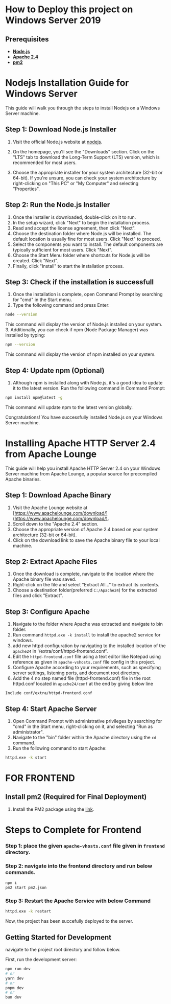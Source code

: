 # How to Deploy this project on Windows Server 2019
## Prerequisites
- **[Node.js](https://nodejs.org/en)**
- **[Apache 2.4](https://www.apachelounge.com/download/)**
- **[pm2](https://pm2.keymetrics.io/)**

# Nodejs Installation Guide for Windows Server
This guide will walk you through the steps to install Nodejs on a Windows Server machine.

## Step 1: Download Node.js Installer

1. Visit the official Node.js website at [nodejs](https://nodejs.org).

2. On the homepage, you'll see the "Downloads" section. Click on the "LTS" tab to download the Long-Term Support (LTS) version, which is recommended for most users.

3. Choose the appropriate installer for your system architecture (32-bit or 64-bit). If you're unsure, you can check your system architecture by right-clicking on "This PC" or "My Computer" and selecting "Properties".

## Step 2: Run the Node.js Installer

1. Once the installer is downloaded, double-click on it to run.
2. In the setup wizard, click "Next" to begin the installation process.
3. Read and accept the license agreement, then click "Next".
4. Choose the destination folder where Node.js will be installed. The default location is usually fine for most users. Click "Next" to proceed.
5. Select the components you want to install. The default components are typically sufficient for most users. Click "Next".
6. Choose the Start Menu folder where shortcuts for Node.js will be created. Click "Next".
7. Finally, click "Install" to start the installation process.


## Step 3: Check if the installation is successfull
1. Once the installation is complete, open Command Prompt by searching for "cmd" in the Start menu.
2. Type the following command and press Enter:

```bash
node --version
```
This command will display the version of Node.js installed on your system.
3. Additionally, you can check if npm (Node Package Manager) was installed by typing:
```bash
npm --version
```
This command will display the version of npm installed on your system.

## Step 4: Update npm (Optional)

1. Although npm is installed along with Node.js, it's a good idea to update it to the latest version. Run the following command in Command Prompt:
```bash
npm install npm@latest -g
```
This command will update npm to the latest version globally.

Congratulations! You have successfully installed Node.js on your Windows Server machine.

# Installing Apache HTTP Server 2.4 from Apache Lounge
This guide will help you install Apache HTTP Server 2.4 on your Windows Server machine from Apache Lounge, a popular source for precompiled Apache binaries.
## Step 1: Download Apache Binary
1. Visit the Apache Lounge website at [https://www.apachelounge.com/download/](https://www.apachelounge.com/download/).
2. Scroll down to the "Apache 2.4" section.
3. Choose the appropriate version of Apache 2.4 based on your system architecture (32-bit or 64-bit).
4. Click on the download link to save the Apache binary file to your local machine.
## Step 2: Extract Apache Files
1. Once the download is complete, navigate to the location where the Apache binary file was saved.
2. Right-click on the file and select "Extract All..." to extract its contents.
3. Choose a destination folder(preferred `C:/Apache24`) for the extracted files and click "Extract".
## Step 3: Configure Apache
1. Navigate to the folder where Apache was extracted and navigate to bin folder.
2. Run command `httpd.exe -k install` to install the apache2 service for windows.
3. add new httpd configuration by navigating to the installed location of the `apache24` in '/extra/conf/httpd-frontend.conf'.
4. Edit the `httpd-frontend.conf` file using a text editor like Notepad using reference as given in `apache-vshosts.conf` file config in this project.
5. Configure Apache according to your requirements, such as specifying server settings, listening ports, and document root directory.
6. Add the 4 no step named file (httpd-frontend.conf) file in the root httpd.conf located in `apache24/conf` at the end by giving below line

```
Include conf/extra/httpd-frontend.conf
```

## Step 4: Start Apache Server
1. Open Command Prompt with administrative privileges by searching for "cmd" in the Start menu, right-clicking on it, and selecting "Run as administrator".
2. Navigate to the "bin" folder within the Apache directory using the `cd` command.
3. Run the following command to start Apache:
```bash
httpd.exe -k start
```

# FOR FRONTEND

## Install pm2 (Required for Final Deployment)
1. Install the PM2 package using the [link](https://pm2.keymetrics.io/docs/usage/quick-start/).

# Steps to Complete for Frontend

### Step 1: place the given `apache-vhosts.conf` file given in `frontend` directory.
### Step 2: navigate into the frontend directory and run below commands.
```bash
npm i
pm2 start pm2.json
```
### Step 3: Restart the Apache Service with below Command
```bash
httpd.exe -k restart
```

Now, the project has been succefully deployed to the server.


## Getting Started for Development
navigate to the project root directory and follow below.

First, run the development server:

```bash
npm run dev
# or
yarn dev
# or
pnpm dev
# or
bun dev
```